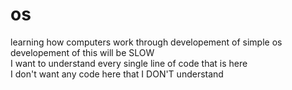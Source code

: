 # os

learning how computers work through developement of simple os\
developement of this will be SLOW\
I want to understand every single line of code that is here\
I don't want any code here that I DON'T understand
